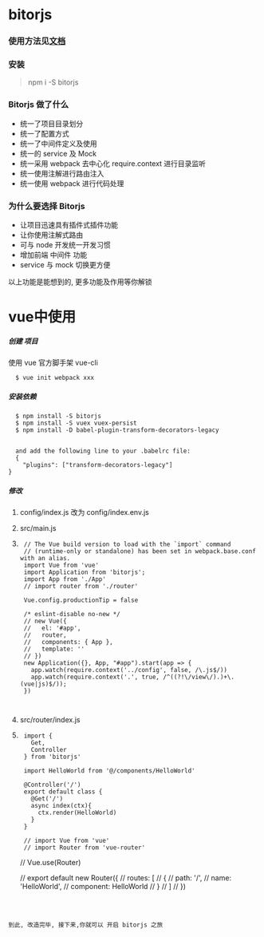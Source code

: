 # bitorjs

### 使用方法见[文档](https://bitorjs.github.io/)

### 安装
> npm i -S bitorjs


### Bitorjs 做了什么

- 统一了项目目录划分
- 统一了配置方式
- 统一了中间件定义及使用
- 统一的 service 及 Mock
- 统一采用 webpack 去中心化 require.context 进行目录监听
- 统一使用注解进行路由注入
- 统一使用 webpack 进行代码处理

### 为什么要选择 Bitorjs

- 让项目迅速具有插件式插件功能
- 让你使用注解式路由
- 可与 node 开发统一开发习惯
- 增加前端 中间件 功能
- service 与 mock 切换更方便

以上功能是能想到的, 更多功能及作用等你解锁

# vue中使用

##### 创建 项目

使用 vue 官方脚手架 vue-cli

```
  $ vue init webpack xxx
```

##### 安装依赖

```
  $ npm install -S bitorjs
  $ npm install -S vuex vuex-persist
  $ npm install -D babel-plugin-transform-decorators-legacy


  and add the following line to your .babelrc file:
  {
    "plugins": ["transform-decorators-legacy"]
}
```

##### 修改

1. config/index.js 改为 config/index.env.js
2. src/main.js
3. ```
    // The Vue build version to load with the `import` command
    // (runtime-only or standalone) has been set in webpack.base.conf with an alias.
    import Vue from 'vue'
    import Application from 'bitorjs';
    import App from './App'
    // import router from './router'

    Vue.config.productionTip = false

    /* eslint-disable no-new */
    // new Vue({
    //   el: '#app',
    //   router,
    //   components: { App },
    //   template: ''
    // })
    new Application({}, App, "#app").start(app => {
      app.watch(require.context('../config', false, /\.js$/))
      app.watch(require.context('.', true, /^((?!\/view\/).)+\.(vue|js)$/));
    })
         
       
   ```

4. src/router/index.js
5. ```
    import {
      Get,
      Controller
    } from 'bitorjs'

    import HelloWorld from '@/components/HelloWorld'

    @Controller('/')
    export default class {
      @Get('/')
      async index(ctx){
        ctx.render(HelloWorld)
      }
    }

    // import Vue from 'vue'
    // import Router from 'vue-router'
    ```


    // Vue.use(Router)
    
    // export default new Router({
    //   routes: [
    //     {
    //       path: '/',
    //       name: 'HelloWorld',
    //       component: HelloWorld
    //     }
    //   ]
    // })


​       
   ```

到此, 改造完毕, 接下来,你就可以 开启 bitorjs 之旅
   ```
